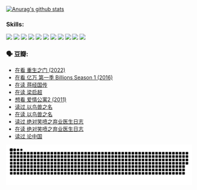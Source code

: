 
[![Anurag's github stats](https://github-readme-stats.vercel.app/api?username=w940853815)](https://github.com/anuraghazra/github-readme-stats)

### Skills:

<code><img height="32" src="https://cdn.jsdelivr.net/npm/simple-icons@v5/icons/python.svg"></code>
<code><img height="32" src="https://cdn.jsdelivr.net/npm/simple-icons@v5/icons/javascript.svg"></code>
<code><img height="32" src="https://cdn.jsdelivr.net/npm/simple-icons@v5/icons/django.svg"></code>
<code><img height="32" src="https://cdn.jsdelivr.net/npm/simple-icons@v5/icons/flask.svg"></code>
<code><img height="32" src="https://cdn.jsdelivr.net/npm/simple-icons@v5/icons/vuetify.svg"></code>
<code><img height="32" src="https://cdn.jsdelivr.net/npm/simple-icons@v5/icons/git.svg"></code>
<code><img height="32" src="https://cdn.jsdelivr.net/npm/simple-icons@v5/icons/docker.svg"></code>
<code><img height="32" src="https://cdn.jsdelivr.net/npm/simple-icons@v5/icons/postgresql.svg"></code>
<code><img height="32" src="https://cdn.jsdelivr.net/npm/simple-icons@v5/icons/elasticsearch.svg"></code>
<code><img height="32" src="https://cdn.jsdelivr.net/npm/simple-icons@v5/icons/macos.svg"></code>
<code><img height="32" src="https://cdn.jsdelivr.net/npm/simple-icons@v5/icons/linux.svg"></code>

### 🗣 豆瓣:

<!-- DOUBAN-ACTIVITIES:START -->
- [在看 重生之门‎ (2022)](https://www.douban.com/people/136069238/status/3882598762/?_i=54006764)
- [在看 亿万 第一季 Billions Season 1‎ (2016)](https://www.douban.com/people/136069238/status/3878098700/?_i=54006764)
- [在读 蒋经国传](https://www.douban.com/people/136069238/status/3877458956/?_i=54006764)
- [在读 梁启超](https://www.douban.com/people/136069238/status/3876806133/?_i=54006764)
- [想看 爱情公寓2‎ (2011)](https://www.douban.com/people/136069238/status/3876682115/?_i=54006764)
- [读过 以鸟兽之名](https://www.douban.com/people/136069238/status/3876369302/?_i=54006764)
- [在读 以鸟兽之名](https://www.douban.com/people/136069238/status/3869094471/?_i=54006764)
- [读过 绝对笑喷之弃业医生日志](https://www.douban.com/people/136069238/status/3869093225/?_i=54006764)
- [在读 绝对笑喷之弃业医生日志](https://www.douban.com/people/136069238/status/3862106751/?_i=54006764)
- [读过 论中国](https://www.douban.com/people/136069238/status/3862105795/?_i=54006764)
<!-- DOUBAN-ACTIVITIES:END -->


![Snake animation](https://raw.githubusercontent.com/w940853815/w940853815/output/github-contribution-grid-snake.svg)

<!--
**w940853815/w940853815** is a ✨ _special_ ✨ repository because its `README.md` (this file) appears on your GitHub profile.

Here are some ideas to get you started:

- 🔭 I’m currently working on ...
- 🌱 I’m currently learning ...
- 👯 I’m looking to collaborate on ...
- 🤔 I’m looking for help with ...
- 💬 Ask me about ...
- 📫 How to reach me: ...
- 😄 Pronouns: ...
- ⚡ Fun fact: ...
-->
